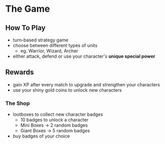 # The Game

## How To Play

- turn-based strategy game
- choose between different types of units
  - eg. Warrior, Wizard, Archer
- either attack, defend or use your character's **unique special power**

## Rewards
- gain XP after every match to upgrade and strengthen your characters
- use your shiny gold coins to unlock new characters

### The Shop
- lootboxes to collect new character badges
  - 10 badges to unlock a character
  - Mini Boxes -> 2 random badges
  - Giant Boxes -> 5 random badges
- buy badges of your choice